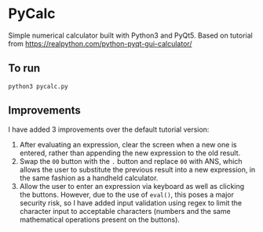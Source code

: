 # PyCalc

Simple numerical calculator built with Python3 and PyQt5.
Based on tutorial from https://realpython.com/python-pyqt-gui-calculator/


## To run
`python3 pycalc.py`


## Improvements
I have added 3 improvements over the default tutorial version:
1) After evaluating an expression, clear the screen when a new one is entered, rather than appending the new expression to the old result.
2) Swap the `00` button with the `.` button and replace `00` with ANS, which allows the user to substitute the previous result into a new expression, in the same fashion as a handheld calculator.
3) Allow the user to enter an expression via keyboard as well as clicking the buttons. However, due to the use of `eval()`, this poses a major security risk, so I have added input validation using regex to limit the character input to acceptable characters (numbers and the same mathematical operations present on the buttons).
